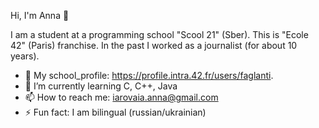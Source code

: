 Hi, I'm Anna 👋

I am a student at a programming school "Scool 21" (Sber). This is "Ecole 42" (Paris) franchise.
In the past I worked as a journalist (for about 10 years).

- 🔭 My school_profile: https://profile.intra.42.fr/users/faglanti.
- 🌱 I’m currently learning C, C++, Java
- 📫 How to reach me: iarovaia.anna@gmail.com
- ⚡ Fun fact: I am bilingual (russian/ukrainian)
